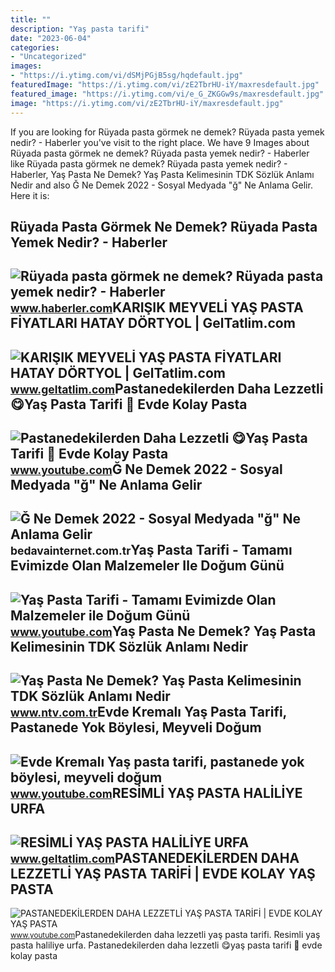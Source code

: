 ```yaml
---
title: ""
description: "Yaş pasta tarifi"
date: "2023-06-04"
categories:
- "Uncategorized"
images:
- "https://i.ytimg.com/vi/dSMjPGjB5sg/hqdefault.jpg"
featuredImage: "https://i.ytimg.com/vi/zE2TbrHU-iY/maxresdefault.jpg"
featured_image: "https://i.ytimg.com/vi/e_G_ZKGGw9s/maxresdefault.jpg"
image: "https://i.ytimg.com/vi/zE2TbrHU-iY/maxresdefault.jpg"
---
```


If you are looking for Rüyada pasta görmek ne demek? Rüyada pasta yemek nedir? - Haberler you've visit to the right place. We have 9 Images about Rüyada pasta görmek ne demek? Rüyada pasta yemek nedir? - Haberler like Rüyada pasta görmek ne demek? Rüyada pasta yemek nedir? - Haberler, Yaş Pasta Ne Demek? Yaş Pasta Kelimesinin TDK Sözlük Anlamı Nedir and also Ğ Ne Demek 2022 - Sosyal Medyada "ğ" Ne Anlama Gelir. Here it is:

Rüyada Pasta Görmek Ne Demek? Rüyada Pasta Yemek Nedir? - Haberler
------------------------------------------------------------------

 ![Rüyada pasta görmek ne demek? Rüyada pasta yemek nedir? - Haberler](https://i.hbrcdn.com/haber/2021/05/25/ruyada-pasta-gormek-ne-demek-ruyada-pasta-yemek-14155546_9208_amp.jpg) <small>www.haberler.com</small>KARIŞIK MEYVELİ YAŞ PASTA FİYATLARI HATAY DÖRTYOL | GelTatlim.com
-----------------------------------------------------------------

 ![KARIŞIK MEYVELİ YAŞ PASTA FİYATLARI HATAY DÖRTYOL | GelTatlim.com](https://www.geltatlim.com/uploads/2021/12/saray-73-882.jpg) <small>www.geltatlim.com</small>Pastanedekilerden Daha Lezzetli 😋Yaş Pasta Tarifi 🙌 Evde Kolay Pasta
--------------------------------------------------------------------

 ![Pastanedekilerden Daha Lezzetli 😋Yaş Pasta Tarifi 🙌 Evde Kolay Pasta](https://i.ytimg.com/vi/IOdJSZTHrM4/maxresdefault.jpg) <small>www.youtube.com</small>Ğ Ne Demek 2022 - Sosyal Medyada "ğ" Ne Anlama Gelir
----------------------------------------------------

 ![Ğ Ne Demek 2022 - Sosyal Medyada "ğ" Ne Anlama Gelir](https://bedavainternet.com.tr/wp-content/uploads/2022/04/G-Ne-Demek.jpg) <small>bedavainternet.com.tr</small>Yaş Pasta Tarifi - Tamamı Evimizde Olan Malzemeler Ile Doğum Günü
-----------------------------------------------------------------

 ![Yaş Pasta Tarifi - Tamamı Evimizde Olan Malzemeler ile Doğum Günü](https://i.ytimg.com/vi/e_G_ZKGGw9s/maxresdefault.jpg) <small>www.youtube.com</small>Yaş Pasta Ne Demek? Yaş Pasta Kelimesinin TDK Sözlük Anlamı Nedir
-----------------------------------------------------------------

 ![Yaş Pasta Ne Demek? Yaş Pasta Kelimesinin TDK Sözlük Anlamı Nedir](https://cdn.ntv.com.tr/img/ne-demek/yas-pasta_46802.jpg) <small>www.ntv.com.tr</small>Evde Kremalı Yaş Pasta Tarifi, Pastanede Yok Böylesi, Meyveli Doğum
-------------------------------------------------------------------

 ![Evde Kremalı Yaş pasta tarifi, pastanede yok böylesi, meyveli doğum](https://i.ytimg.com/vi/zE2TbrHU-iY/maxresdefault.jpg) <small>www.youtube.com</small>RESİMLİ YAŞ PASTA HALİLİYE URFA
-------------------------------

 ![RESİMLİ YAŞ PASTA HALİLİYE URFA](https://www.geltatlim.com/uploads/2020/11/c02-881.jpg) <small>www.geltatlim.com</small>PASTANEDEKİLERDEN DAHA LEZZETLİ YAŞ PASTA TARİFİ | EVDE KOLAY YAŞ PASTA
-----------------------------------------------------------------------

 ![PASTANEDEKİLERDEN DAHA LEZZETLİ YAŞ PASTA TARİFİ | EVDE KOLAY YAŞ PASTA](https://i.ytimg.com/vi/dSMjPGjB5sg/hqdefault.jpg) <small>www.youtube.com</small>Pastanedeki̇lerden daha lezzetli̇ yaş pasta tari̇fi̇. Resi̇mli̇ yaş pasta hali̇li̇ye urfa. Pastanedekilerden daha lezzetli 😋yaş pasta tarifi 🙌 evde kolay pasta
